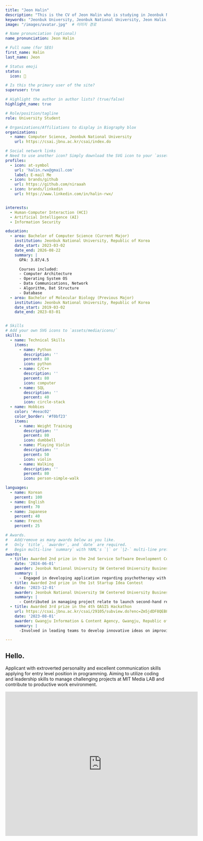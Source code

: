 ```yaml
---
title: "Jeon Halin"
description: "This is the CV of Jeon Halin who is studying in Jeonbuk National University."
keywords: "Jeonbuk University, Jeonbuk National University, Jeon Halin, Engineering, Jeonbuk University Computer Engineering"
image: "/images/avatar.jpg"  # 이미지 경로

# Name pronunciation (optional)
name_pronunciation: Jeon Halin

# Full name (for SEO)
first_name: Halin
last_name: Jeon

# Status emoji
status:
  icon: 🐰

# Is this the primary user of the site?
superuser: true

# Highlight the author in author lists? (true/false)
highlight_name: true

# Role/position/tagline
role: University Student

# Organizations/Affiliations to display in Biography blox
organizations:
  - name: Computer Science, Jeonbuk National University
    url: https://csai.jbnu.ac.kr/csai/index.do

# Social network links
# Need to use another icon? Simply download the SVG icon to your `assets/media/icons/` folder.
profiles:
  - icon: at-symbol
    url: 'halin.rwx@gmail.com'
    label: E-mail Me
  - icon: brands/github
    url: https://github.com/niraaah
  - icon: brands/linkedin
    url: https://www.linkedin.com/in/halin-rwx/


interests:
  - Human-Computer Interaction (HCI)
  - Artificial Intelligence (AI)
  - Information Security

education:
  - area: Bachelor of Computer Science (Current Major)
    institution: Jeonbuk National University, Republic of Korea
    date_start: 2023-03-02
    date_end: 2026-08-22
    summary: |
      GPA: 3.87/4.5

      Courses included:
      - Computer Architecture
      - Operating System OS
      - Data Communications, Network
      - Algorithm, Dat Structure
      - Database
  - area: Bachelor of Molecular Biology (Previous Major)
    institution: Jeonbuk National University, Republic of Korea
    date_start: 2019-03-02
    date_end: 2023-03-01


# Skills
# Add your own SVG icons to `assets/media/icons/`
skills:
  - name: Technical Skills
    items:
      - name: Python
        description: ''
        percent: 80
        icon: python
      - name: C/C++
        description: ''
        percent: 80
        icon: computer
      - name: SQL
        description: ''
        percent: 40
        icon: circle-stack
  - name: Hobbies
    color: '#eeac02'
    color_border: '#f0bf23'
    items:
      - name: Weight Training
        description: ''
        percent: 80
        icon: dumbbell
      - name: Playing Violin
        description: ''
        percent: 50
        icon: violin
      - name: Walking
        description: ''
        percent: 80
        icon: person-simple-walk

languages:
  - name: Korean
    percent: 100
  - name: English
    percent: 70
  - name: Japanese
    percent: 40
  - name: French
    percent: 25

# Awards.
#   Add/remove as many awards below as you like.
#   Only `title`, `awarder`, and `date` are required.
#   Begin multi-line `summary` with YAML's `|` or `|2-` multi-line prefix and indent 2 spaces below.
awards:
  - title: Awarded 2nd prize in the 2nd Service Software Development Contest For Generative A.I.
    date: '2024-06-01'
    awarder: Jeonbuk National University SW Centered University Business Group, Jeonju, Republic of Korea
    summary: |
      - Engaged in developing application regarding psychotherapy with gen AI.
  - title: Awarded 2nd prize in the 1st Startup Idea Contest
    date: '2023-12-01'
    awarder: Jeonbuk National University SW Centered University Business Group, Jeonju, Republic of Korea
    summary: |
      - Contributed in managing project relate to launch second-hand resale platform.
  - title: Awarded 3rd prize in the 4th OASIS Hackathon
    url: https://csai.jbnu.ac.kr/csai/29105/subview.do?enc=Zm5jdDF8QEB8JTJGYmJzJTJGY3NhaSUyRjQ5MjclMkYzMTI0ODklMkZhcnRjbFZpZXcuZG8lM0ZwYWdlJTNEMiUyNnNyY2hDb2x1bW4lM0QlMjZzcmNoV3JkJTNEJTI2YmJzQ2xTZXElM0QlMjZiYnNPcGVuV3JkU2VxJTNEJTI2cmdzQmduZGVTdHIlM0QlMjZyZ3NFbmRkZVN0ciUzRCUyNmlzVmlld01pbmUlM0RmYWxzZSUyNnBhc3N3b3JkJTNEJTI2
    date: '2023-08-01'
    awarder: Gwangju Information & Content Agency, Gwangju, Republic of Korea
    summary: |
      -Involved in leading teams to develop innovative ideas on improving local tourism industry.

---
```


## Hello.

Applicant with extroverted personality and excellent communication skills applying for entry level position in programming. Aiming to utilize coding and leadership skills to manage challenging projects at MIT Media LAB and contribute to productive work environment.

<iframe src="https://www.google.com/maps/embed?pb=!1m18!1m12!1m3!1d3151.8354345093663!2d126.570667!3d33.450701!2m3!1f0!2f0!3f0!3m2!1i1024!2i768!4f13.1!3m3!1m2!1s0x0000000000000000%3A0x0000000000000000!2z44OT44Or44O844K344O844OG44Kk44Oz44Kw44O844Kk!5e0!3m2!1sen!2skr!4v1632846387291!5m2!1sen!2skr" width="600" height="450" style="border:0;" allowfullscreen="" loading="lazy"></iframe>
